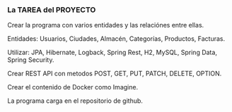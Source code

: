 
### La TAREA del PROYECTO

Crear la programa con varios entidades y las relaciónes entre ellas.

Entidades: Usuarios, Ciudades, Almacén, Categorías, Productos, Facturas.

Utilizar: JPA, Hibernate, Logback, Spring Rest, H2, MySQL, Spring Data, Spring Security.

Crear REST API con metodos POST, GET, PUT, PATCH, DELETE, OPTION.

Crear el contenido de Docker como Imagine.

La programa carga en el repositorio de github.


